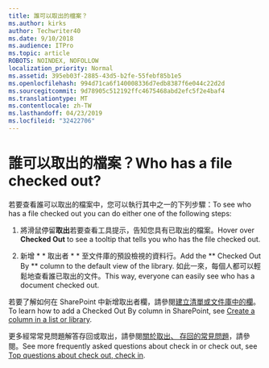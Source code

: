 ```yaml
---
title: 誰可以取出的檔案？
ms.author: kirks
author: Techwriter40
ms.date: 9/10/2018
ms.audience: ITPro
ms.topic: article
ROBOTS: NOINDEX, NOFOLLOW
localization_priority: Normal
ms.assetid: 395eb03f-2885-43d5-b2fe-55febf85b1e5
ms.openlocfilehash: 994d71ca6f140008336d7edb8387f6e044c22d2d
ms.sourcegitcommit: 9d78905c512192ffc4675468abd2efc5f2e4baf4
ms.translationtype: MT
ms.contentlocale: zh-TW
ms.lasthandoff: 04/23/2019
ms.locfileid: "32422706"
---
```

# <a name="who-has-a-file-checked-out"></a><span data-ttu-id="b864a-102">誰可以取出的檔案？</span><span class="sxs-lookup"><span data-stu-id="b864a-102">Who has a file checked out?</span></span>

<span data-ttu-id="b864a-103">若要查看誰可以取出的檔案中，您可以執行其中之一的下列步驟：</span><span class="sxs-lookup"><span data-stu-id="b864a-103">To see who has a file checked out you can do either one of the following steps:</span></span>
  
1. <span data-ttu-id="b864a-104">將滑鼠停留**取出**若要查看工具提示，告知您具有已取出的檔案。</span><span class="sxs-lookup"><span data-stu-id="b864a-104">Hover over **Checked Out** to see a tooltip that tells you who has the file checked out.</span></span> 
    
2. <span data-ttu-id="b864a-105">新增 \* \* 取出者 \* \* 至文件庫的預設檢視的資料行。</span><span class="sxs-lookup"><span data-stu-id="b864a-105">Add the \*\* Checked Out By \*\* column to the default view of the library.</span></span> <span data-ttu-id="b864a-106">如此一來，每個人都可以輕鬆地查看誰已取出的文件。</span><span class="sxs-lookup"><span data-stu-id="b864a-106">This way, everyone can easily see who has a document checked out.</span></span> 
    
<span data-ttu-id="b864a-107">若要了解如何在 SharePoint 中新增取出者欄，請參閱[建立清單或文件庫中的欄](https://go.microsoft.com/fwlink/?linkid=2019591)。</span><span class="sxs-lookup"><span data-stu-id="b864a-107">To learn how to add a Checked Out By column in SharePoint, see [Create a column in a list or library](https://go.microsoft.com/fwlink/?linkid=2019591).</span></span> 
  
<span data-ttu-id="b864a-108">更多經常常見問題解答存回或取出，請參閱[關於取出、 存回的常見問題](https://go.microsoft.com/fwlink/?linkid=2018786)，請參閱。</span><span class="sxs-lookup"><span data-stu-id="b864a-108">See more frequently asked questions about check in or check out, see [Top questions about check out, check in](https://go.microsoft.com/fwlink/?linkid=2018786).</span></span>
  

